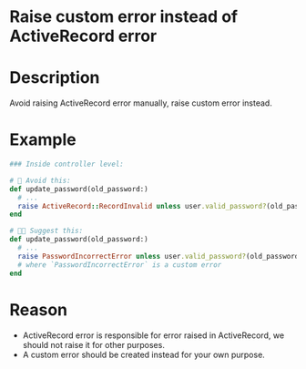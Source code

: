 # Raise custom error instead of ActiveRecord error
# Description
Avoid raising ActiveRecord error manually, raise custom error instead.

# Example
```ruby
### Inside controller level:

# 🤔 Avoid this: 
def update_password(old_password:)
  # ...
  raise ActiveRecord::RecordInvalid unless user.valid_password?(old_password)
end

# 👍🏻 Suggest this: 
def update_password(old_password:)
  # ...
  raise PasswordIncorrectError unless user.valid_password?(old_password)
  # where `PasswordIncorrectError` is a custom error
end
```

# Reason
- ActiveRecord error is responsible for error raised in ActiveRecord, we should not raise it for other purposes.
- A custom error should be created instead for your own purpose.
